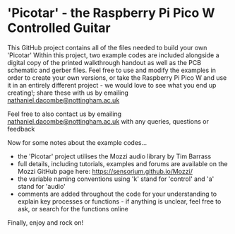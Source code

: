 # 'Picotar' - the Raspberry Pi Pico W Controlled Guitar

This GitHub project contains all of the files needed to build your own 'Picotar'
Within this project, two example codes are included alongside a digital copy of the printed walkthrough handout as well as the PCB schematic and gerber files. Feel free to use and modify the examples in order to create your own versions, or take the Raspberry Pi Pico W and use it in an entirely different project - we would love to see what you end up creating!; share these with us by emailing nathaniel.dacombe@nottingham.ac.uk

Feel free to also contact us by emailing nathaniel.dacombe@nottingham.ac.uk with any queries, questions or feedback

Now for some notes about the example codes...
 - the 'Picotar' project utilises the Mozzi audio library by Tim Barrass
 - full details, including tutorials, examples and forums are available on the Mozzi GitHub page here: https://sensorium.github.io/Mozzi/
 - the variable naming conventions using 'k' stand for 'control' and 'a' stand for 'audio'
 - comments are added throughout the code for your understanding to explain key processes or functions - if anything is unclear, feel free to ask, or search for the functions online

Finally, enjoy and rock on!
